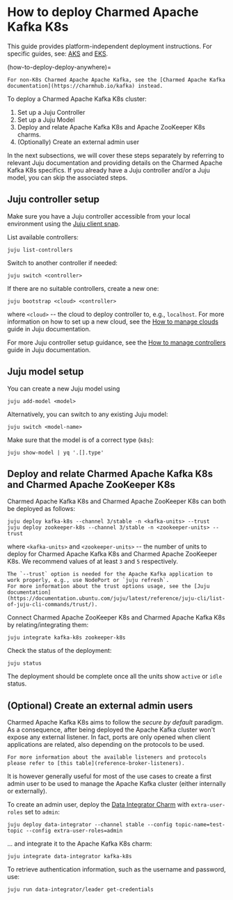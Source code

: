 # How to deploy Charmed Apache Kafka K8s

This guide provides platform-independent deployment instructions.
For specific guides, see: [AKS](how-to-deploy-deploy-on-aks) and [EKS](how-to-deploy-deploy-on-eks).

(how-to-deploy-deploy-anywhere)=

```{caution}
For non-K8s Charmed Apache Apache Kafka, see the [Charmed Apache Kafka documentation](https://charmhub.io/kafka) instead.
```

To deploy a Charmed Apache Kafka K8s cluster:

1. Set up a Juju Controller
2. Set up a Juju Model
3. Deploy and relate Apache Kafka K8s and Apache ZooKeeper K8s charms.
4. (Optionally) Create an external admin user

In the next subsections, we will cover these steps separately by referring to
relevant Juju documentation and providing details on the Charmed Apache Kafka K8s specifics.
If you already have a Juju controller and/or a Juju model, you can skip the associated steps.

## Juju controller setup

Make sure you have a Juju controller accessible from
your local environment using the [Juju client snap](https://snapcraft.io/juju).

List available controllers:

```shell
juju list-controllers
```

Switch to another controller if needed:

```shell
juju switch <controller>
```

If there are no suitable controllers, create a new one:

```shell
juju bootstrap <cloud> <controller>
```

where `<cloud>` -- the cloud to deploy controller to, e.g., `localhost`. For more information on how to set up a new cloud, see the [How to manage clouds](https://documentation.ubuntu.com/juju/latest/howto/manage-clouds/index.html) guide in Juju documentation.

For more Juju controller setup guidance, see the [How to manage controllers](https://documentation.ubuntu.com/juju/3.6/howto/manage-controllers/) guide in Juju documentation.

## Juju model setup

You can create a new Juju model using 

```shell
juju add-model <model>
```

Alternatively, you can switch to any existing Juju model: 

```shell
juju switch <model-name>
```

Make sure that the model is of a correct type (`k8s`):

```shell
juju show-model | yq '.[].type'
```

## Deploy and relate Charmed Apache Kafka K8s and Charmed Apache ZooKeeper K8s

Charmed Apache Kafka K8s and Charmed Apache ZooKeeper K8s can both be deployed as follows:

```shell
juju deploy kafka-k8s --channel 3/stable -n <kafka-units> --trust
juju deploy zookeeper-k8s --channel 3/stable -n <zookeeper-units> --trust
```

where `<kafka-units>` and `<zookeeper-units>` -- the number of units to deploy for Charmed Apache Kafka K8s and Charmed Apache ZooKeeper K8s. We recommend values of at least `3` and `5` respectively.

```{note}
The `--trust` option is needed for the Apache Kafka application to work properly, e.g., use NodePort or `juju refresh`. 
For more information about the trust options usage, see the [Juju documentation](https://documentation.ubuntu.com/juju/latest/reference/juju-cli/list-of-juju-cli-commands/trust/). 
```

Connect Charmed Apache ZooKeeper K8s and Charmed Apache Kafka K8s by relating/integrating them:

```shell
juju integrate kafka-k8s zookeeper-k8s
```

Check the status of the deployment:

```shell
juju status
```

The deployment should be complete once all the units show `active` or `idle` status.

## (Optional) Create an external admin users

Charmed Apache Kafka K8s aims to follow the _secure by default_ paradigm. As a consequence, after being deployed the Apache Kafka cluster
won't expose any external listener.
In fact, ports are only opened when client applications are related, also
depending on the protocols to be used.

```{note}
For more information about the available listeners and protocols please refer to [this table](reference-broker-listeners). 
```

It is however generally useful for most of the use cases to create a first admin user
to be used to manage the Apache Kafka cluster (either internally or externally).

To create an admin user, deploy the [Data Integrator Charm](https://charmhub.io/data-integrator) with
`extra-user-roles` set to `admin`:

```shell
juju deploy data-integrator --channel stable --config topic-name=test-topic --config extra-user-roles=admin
```

... and integrate it to the Apache Kafka K8s charm:

```shell
juju integrate data-integrator kafka-k8s
```

To retrieve authentication information, such as the username and password, use:

```shell
juju run data-integrator/leader get-credentials
```
